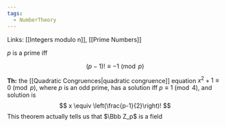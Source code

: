 ```yaml
---
tags:
  - NumberTheory
---
```

Links: [[Integers modulo n]], [[Prime Numbers]]

$p$ is a prime iff

$$ (p-1)! \equiv -1 \pmod p $$

********Th:******** the [[Quadratic Congruences|quadratic congruence]] equation $x^2+1 \equiv 0 \pmod p$, where $p$ is an odd prime, has a solution iff $p\equiv 1 \pmod 4$, and solution is
$$ x \equiv \left(\frac{p-1}{2}\right)! $$
This theorem actually tells us that $\Bbb Z_p$ is a field